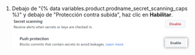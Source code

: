 1. Debajo de "{% data variables.product.prodname_secret_scanning_caps %}" y debajo de "Protección contra subida", haz clic en **Habilitar**. ![Captura de pantalla que muestra cómo habilitar la protección de subida para el {% data variables.product.prodname_secret_scanning %} en un repositorio](/assets/images/help/repository/secret-scanning-enable-push-protection.png)
